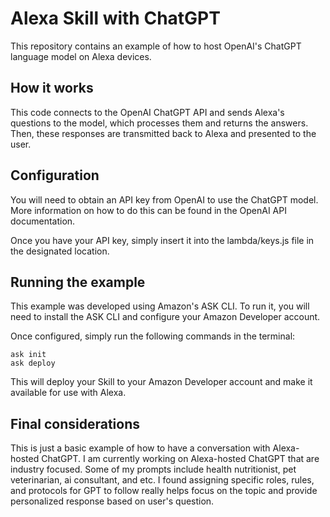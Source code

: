 # Alexa Skill with ChatGPT

This repository contains an example of how to host OpenAI's ChatGPT language model on Alexa devices.

## How it works

This code connects to the OpenAI ChatGPT API and sends Alexa's questions to the model, which processes them and returns the answers. Then, these responses are transmitted back to Alexa and presented to the user.

## Configuration

You will need to obtain an API key from OpenAI to use the ChatGPT model. More information on how to do this can be found in the OpenAI API documentation.

Once you have your API key, simply insert it into the lambda/keys.js file in the designated location.

## Running the example

This example was developed using Amazon's ASK CLI. To run it, you will need to install the ASK CLI and configure your Amazon Developer account.

Once configured, simply run the following commands in the terminal:

```
ask init
ask deploy
```

This will deploy your Skill to your Amazon Developer account and make it available for use with Alexa.

## Final considerations

This is just a basic example of how to have a conversation with Alexa-hosted ChatGPT. I am currently working on Alexa-hosted ChatGPT that are industry focused. Some of my prompts include health nutritionist, pet veterinarian, ai consultant, and etc. I found assigning specific roles, rules, and protocols for GPT to follow really helps focus on the topic and provide personalized response based on user's question.
